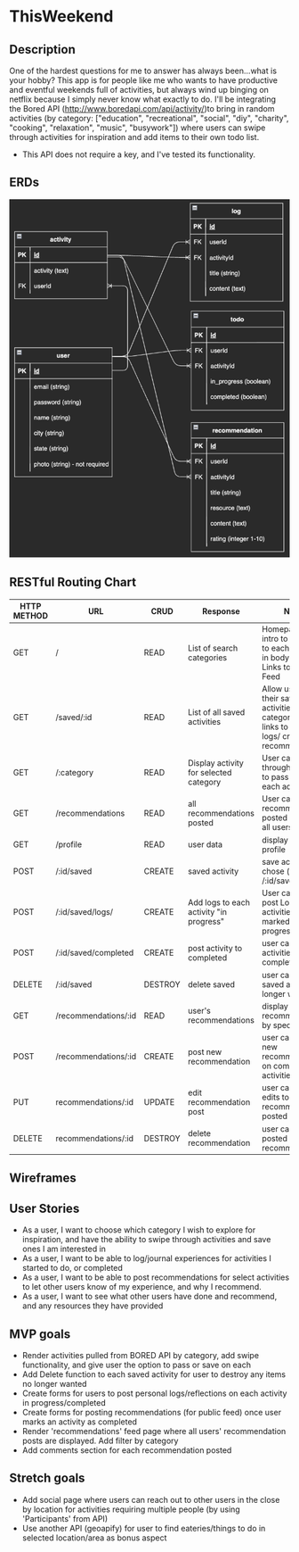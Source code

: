 # ThisWeekend
## Description
One of the hardest questions for me to answer has always been...what is your hobby?
This app is for people like me who wants to have productive and eventful weekends full of activities, but always wind up binging on netflix because I simply never know what exactly to do.
I'll be integrating the Bored API (http://www.boredapi.com/api/activity/)to bring in random activities (by category: ["education", "recreational", "social", "diy", "charity", "cooking", "relaxation", "music", "busywork"]) where users can swipe through activities for inspiration and add items to their own todo list. 
* This API does not require a key, and I've tested its functionality.

## ERDs
![ERDs](./wireframes/ERD.png)

## RESTful Routing Chart
| HTTP METHOD  | URL | CRUD | Response           | Notes |
| -------------------- | ------------- | ---- | --------           | ----- |
| GET                  | /       | READ | List of search categories |Homepage with intro to site. Links to each Category in body. Nav Links to Saved & Feed      |
| GET                  | /saved/:id      | READ | List of all saved activities | Allow user to see their saved activities by category and links to write logs/ create recommendation |
| GET                  | /:category | READ | Display activity for selected category | User can swipe through activity to pass or save each activity
| GET                  | /recommendations | READ | all recommendations posted | User can view all recommendations posted public by all users
| GET | /profile | READ | user data | display user profile
| POST | /:id/saved | CREATE | saved activity | save activity user chose (redirect to /:id/saved)
POST | /:id/saved/logs/ | CREATE | Add logs to each activity "in progress" | User can add and post Logs to activities they've marked as "in progress"
POST | /:id/saved/completed | CREATE | post activity to completed | user can mark activities as completed 
DELETE | /:id/saved | DESTROY | delete saved | user can delete saved activity no longer wanted
GET | /recommendations/:id | READ | user's recommendations | display recommendations by specific user
POST | /recommendations/:id  | CREATE | post new recommendation | user can post new recommendation on completed activities
PUT| recommendations/:id | UPDATE | edit recommendation post | user can make edits to recommendation posted
DELETE | recommendations/:id  | DESTROY | delete recommendation | user can delete posted recommendations


## Wireframes

## User Stories
* As a user, I want to choose which category I wish to explore for inspiration, and have the ability to swipe through activities and save ones I am interested in
* As a user, I want to be able to log/journal experiences for activities I started to do, or completed
* As a user, I want to be able to post recommendations for select activities to let other users know of my experience, and why I recommend.
* As a user, I want to see what other users have done and recommend, and any resources they have provided

## MVP goals
* Render activities pulled from BORED API by category, add swipe functionality, and give user the option to pass or save on each 
* Add Delete function to each saved activity for user to destroy any items no longer wanted
* Create forms for users to post personal logs/reflections on each activity in progress/completed
* Create forms for posting recommendations (for public feed) once user marks an activity as completed
* Render 'recommendations' feed page where all users' recommendation posts are displayed. Add filter by category
* Add comments section for each recommendation posted

## Stretch goals
* Add social page where users can reach out to other users in the close by location for activities requiring multiple people (by using 'Participants' from API)
* Use another API (geoapify) for user to find eateries/things to do in selected location/area as bonus aspect 






